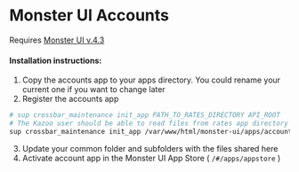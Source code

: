# Monster UI Accounts

Requires [Monster UI v.4.3](https://github.com/2600hz/monster-ui)

#### Installation instructions:
1. Copy the accounts app to your apps directory. You could rename your current one if you want to change later
2. Register the accounts app
```bash
# sup crossbar_maintenance init_app PATH_TO_RATES_DIRECTORY API_ROOT
# The Kazoo user should be able to read files from rates app directory
sup crossbar_maintenance init_app /var/www/html/monster-ui/apps/accounts https://site.com:8443/v2/
```
3. Update your common folder and subfolders with the files shared here
4. Activate account app in the Monster UI App Store ( `/#/apps/appstore` )
